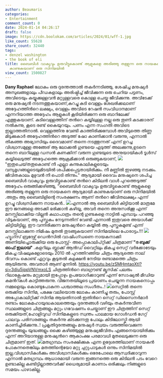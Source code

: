 ```yaml
---
author: Beaumaris
categories:
- Entertainment
comment_count: 0
date: 2024-01-14 04:26:17
draft: false
image: https://cdn.boolokam.com/articles/2024/01/wff-1.jpg
like_count: 55628
share_count: 32440
tags:
- denzel washington
- the book of eli
title: ബൈബിൾ വാക്യവും ഉരുവിട്ടുകൊണ്ട് ആളുകളെ അരിഞ്ഞു തള്ളുന്ന ഒരു നായകനെ ആദ്യമായി
  കാണുകയാണ് ഒരു സിനിമയിൽ
view_count: 1500827
---
```


**Dany Raphael** ലോകം ഒരു ദുരന്തത്താൽ തകർന്നടിഞ്ഞു, ശേഷിച്ച മനുഷ്യർ അസുഖങ്ങളാലും പീഡകളാലും അരിഷ്ഠിച്ച് ജീവിക്കുന്ന ഒരു ചെറിയ പട്ടണം, അവിടെയും കയ്യൂക്കുള്ളവൻ മറ്റുള്ളവരെ കൊള്ള ചെയ്തു ജീവിക്കുന്നു. അവിടേക്ക് ഒരു മനുഷ്യൻ നടന്നത്തുകയാണ്,കുറച്ചു കുടി വെള്ളം ശേഖരിക്കലാണ് അദ്ദേഹത്തിൻറെ ലക്ഷ്യം, വെള്ളം അവിടെ റേഷൻ സംവിധാനമാണ് എന്നറിയാത്ത അദ്ദേഹം ആളുകൾ കൂടിയിരിക്കുന്ന ഒരു ബാറിലേക്ക് എത്തുകയാണ്. കുടിവെള്ളത്തിന് തൻറെ കയ്യിലുള്ള നല്ല ഒരു തുണി കടക്കാരന് നൽകുന്നു, കൂടെ രണ്ട് കൈയുറയും. പണം എന്ന സംഗതി അവിടെ ഇല്ലാത്തതിനാൽ. വെള്ളത്തിനു വേണ്ടി കാത്തിരിക്കുമ്പോൾ അവിടുത്തെ തിണ്ണ മിടുക്കുകാർ അദ്ദേഹത്തിൻറെ അടുത്ത് ഷോ കാണിക്കാൻ വരുന്നു, എന്നാൽ തികഞ്ഞ അഭ്യാസിയും ദൈവമാണ് തന്നെ നടത്തുന്നത് എന്ന് ഉറച്ച വിശ്വാസമുള്ള അങ്ങേര് ആ ലോക്കൽ ഗുണ്ടയെ എടുത്ത് അലക്കുന്നു,ഉടനെ തന്നെ ബാറിലുള്ള ഡസൻ കണക്കിന് വരുന്ന ഗുണ്ടയുടെ അനുയായികൾ ടൂൾസ് കയ്യിലെടുത്ത് അദ്ദേഹത്തെ ആക്രമിക്കാൻ ഒരുങ്ങുകയാണ്, ![](https://cdn.boolokam.com/articles/2024/01/wff-1.jpg)"ഇതുചെയ്‌തതുകൊണ്ട്‌ നീ എല്ലാ കന്നുകാലികളുടെയും വന്യമൃഗങ്ങളുടെയുമിടയില്‍ ശപിക്കപ്പെട്ടതായിരിക്കും. നീ മണ്ണില്‍ ഇഴഞ്ഞു നടക്കും. ജീവിതകാലം മുഴുവന്‍ നീ പൊടി തിന്നും." ആദ്യമായി ദൈവം മനുഷ്യനെ ശപിച്ച ബൈബിൾ വാക്യവും ഉരുവിട്ടുകൊണ്ട് തൻറെ കിടിലൻ വാൾ പുറത്തെടുത്ത് അദ്ദേഹം ഒരുങ്ങിക്കഴിഞ്ഞു, "ബൈബിൾ വാക്യവും ഉരുവിട്ടുകൊണ്ട് ആളുകളെ അരിഞ്ഞു തള്ളുന്ന ഒരു നായകനെ ആദ്യമായി കാണുകയാണ് ഒരു സിനിമയിൽ .അതും ആ ബൈബിളിന്റെ സംരക്ഷണം ആണ് തൻറെ ജീവിതലക്ഷ്യം എന്ന് ഉറച്ചു വിശ്വസിക്കുന്ന നായകൻ.. ![](https://cdn.boolokam.com/articles/2024/01/xxx-2.jpg)എന്നാൽ ആ ബൈബിൾ കിട്ടിയാൽ മാത്രമേ ഈ ജനങ്ങളെ അടക്കി ഭരിക്കാൻ കഴിയൂ, അവർ തന്നെ അനുസരിക്കൂ എന്ന് മനസ്സിലാക്കിയ വില്ലൻ കഥാപാത്രം തന്റെ ഗുണ്ടകളെ നാട്ടിൽ എമ്പാടും പറഞ്ഞു വിടുകയാണ്, ആ പുസ്തകം നേടുന്നതിന് വേണ്ടി എന്നാൽ ഇതുവരെ അയാൾക്ക് കിട്ടിയിട്ടില്ല, ഈ വന്നിരിക്കുന്ന മനുഷ്യൻറെ കയ്യിൽ ആ പുസ്തകമുണ്ട് എന്ന് മനസ്സിലാക്കുന്ന നിമിഷം മുതൽ തുടങ്ങുകയാണ് സിനിമയിലെ പോരാട്ടം.!!! ![](https://cdn.boolokam.com/articles/2024/01/xaxa.jpg)ഹ്യൂഗ്സ് ബ്രദേഴ്സ് ഡെൻസിൽ വാഷിംഗ്ഡണെ നായകനാക്കി അണിയിച്ചൊരുക്കിയ ഒരു പോസ്റ്റ്- അപ്പൊകാലിപ്റ്റിക്ക് ചിത്രമാണ് **"ദ ബുക്ക് ഓഫ് ഇലായ്'** .കളറിലും ബ്ലാക്ക് ആൻഡ് വൈറ്റിലും മികച്ച സെറ്റ് വർക്കോടേയും മികച്ച വിഷലുകളോടെയും 2010 ൽ പുറത്തിറങ്ങിയ ചിത്രം ആദ്യത്തെ നാല് ദിവസം കൊണ്ട് ഏറ്റവും കൂടുതൽ കളക്ഷൻ നേടിയ രണ്ടാമത്തെ ചിത്രം ആയിരുന്നു. അവതാർ ആണ് മുന്നിൽ. https://youtu.be/zSMHmtaoXtI?si=3diu5jppVNVmxoLS ചിത്രത്തിൻറെ ബാഗ്രൗണ്ട് മ്യൂസിക് പലരും റിലാക്സേഷനും മറ്റുമായി ഇപ്പോഴും ഉപയോഗിക്കാറുണ്ട് എന്ന് സോഷ്യൽ മീഡിയ കമൻറ്കൾ കാട്ടിത്തരുന്നു. വിജനതയിലൂടെ പ്രയാണം ചെയ്യുന്ന നായകനൊപ്പം നമ്മളെയും കൊണ്ടുപോകുന്ന പശ്ചാത്തല സംഗീതം..! ![](https://cdn.boolokam.com/articles/2024/01/qddqqdd-1.jpg)സെറ്റിൽ തന്നെ ഒരുക്കിയ സിനിമ, പക്ഷേ വലിയൊരു ലോകം കാണിച്ചു തരും, പോസ്റ്റ് അപ്പോകാലിറ്റിക്ക് സിനിമ ആയതിനാൽ ഇതിൻറെ സെറ്റ് ഡിസൈനർമാർ രണ്ടാം ലോകമഹായുദ്ധകാലത്തെയും ദുരന്തങ്ങൾ വഴിയും തകർന്നുവീണ സ്ഥലങ്ങളുടെ ചിത്രങ്ങളും മറ്റും ഗവേഷണം ചെയ്താണ് ഈ ചിത്രത്തിന് സെറ്റ് ഒരുക്കിയത്,ഹോളിവുഡ് സിനിമകളുടെ സ്വന്തം പാലമായ ഗോൾഡൻ ഗേറ്റ് പാലവും പരിസരങ്ങളും തകർന്നു കിടക്കുന്നതു പോലും കിടിലോസ്കി ആയി കാണിച്ചിരിക്കുന്നു..! പ്രകൃതിദുരന്തങ്ങളും മനുഷ്യർ സ്വയം വരുത്തിവെക്കുന്ന ദുരന്തങ്ങളും യുദ്ധങ്ങളും ഒക്കെ കഴിഞ്ഞുള്ള മനുഷ്യജീവിതം എങ്ങനെയായിരിക്കും എന്ന് അറിയാനുള്ള മനുഷ്യൻറെ ആകാംക്ഷ പരമാവധി മുതലെടുക്കുന്ന ഒരു ചിത്രമാണ് ഇത്. ![](https://cdn.boolokam.com/articles/2024/01/dqdqdqd-2.jpg)മതഗ്രന്ഥം സംരക്ഷിക്കുക എന്ന ഉദ്ദേശത്തിലാണ് നായകൻ പോകുന്നതെങ്കിലും മതത്തിന്റെയോ മറ്റു ചുറ്റുപാടുകൾ ഒന്നും സിനിമയിൽ ഇല്ല.വിശ്വാസികൾക്കും അവിശ്വാസികൾക്കും ഒരേപോലെ ആസ്വദിക്കാവുന്ന എന്നാൽ മതഗ്രന്ഥം ആധാരമായി വരുന്ന ഇങ്ങനത്തെ ഒരു കിടിലൻ പടം വേറെ ഉണ്ടാകില്ല കണ്ടിട്ടില്ലാത്തവർക്ക് ധൈര്യമായി കാണാം ഒരിക്കലും നിങ്ങളുടെ സമയം പാഴാകില്ല.